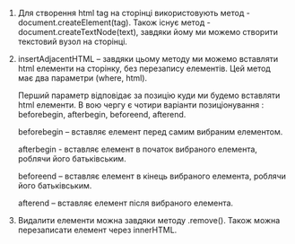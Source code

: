 1.  Для створення html tag на сторінці використовують метод - document.createElement(tag). Також існує метод - document.createTextNode(text), завдяки йому ми можемо створити текстовий вузол на сторінці.


2. insertAdjacentHTML – завдяки цьому методу ми можемо вставляти html елементи на сторінку, без перезапису елементів. Цей метод має два параметри (where, html). 

   Перший параметр відповідає за позицію куди ми будемо вставляти html елементи. В вою чергу є чотири варіанти позиціонування : beforebegin, afterbegin, beforeend, afterend.


      beforebegin – вставляє елемент перед самим вибраним елементом.

      afterbegin - вставляє елемент в початок вибраного елемента, роблячи його батьківським.

      beforeend – вставляє елемент в кінець вибраного елемента, роблячи його батьківським.

      afterend – вставляє елемент після вибраного елемента.



3. Видалити елементи можна завдяки методу .remove(). Також можна перезаписати елемент через innerHTML.


